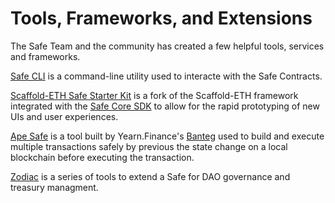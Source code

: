 # Tools, Frameworks, and Extensions

The Safe Team and the community has created a few helpful tools, services and frameworks. 

[Safe CLI](https://github.com/gnosis/safe-cli) is a command-line utility used to interacte with the Safe Contracts. 

[Scaffold-ETH Safe Starter Kit](https://github.com/scaffold-eth/scaffold-eth/tree/gnosis-starter-kit) is a fork of the Scaffold-ETH framework integrated with the [Safe Core SDK](../sdks/core-sdk.md) to allow for the rapid prototyping of new UIs and user experiences. 

[Ape Safe](https://safe.ape.tax) is a tool built by Yearn.Finance's [Banteg](https://github.com/banteg) used to build and execute multiple transactions safely by previous the state change on a local blockchain before executing the transaction. 

[Zodiac](https://github.com/gnosis/zodiac) is a series of tools to extend a Safe for DAO governance and treasury managment.



 

